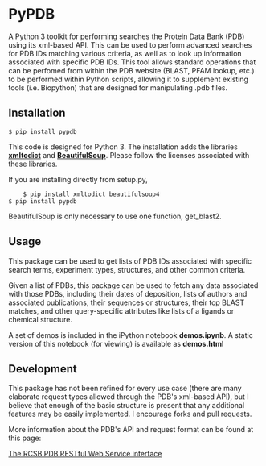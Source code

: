 # PyPDB

A Python 3 toolkit for performing searches the Protein Data Bank (PDB) using its xml-based API. This can be used to perform advanced searches for PDB IDs matching various criteria, as well as to look up information associated with specific PDB IDs. This tool allows standard operations that can be perfomed from within the PDB website (BLAST, PFAM lookup, etc.) to be performed within Python scripts, allowing it to supplement existing tools (i.e. Biopython) that are designed for manipulating .pdb files.


## Installation

	$ pip install pypdb

This code is designed for Python 3. The installation adds the libraries [**xmltodict**](https://github.com/martinblech/xmltodict) and [**BeautifulSoup**](http://www.crummy.com/software/BeautifulSoup/). Please follow the licenses associated with these libraries.

If you are installing directly from setup.py,

       	$ pip install xmltodict beautifulsoup4
	$ pip install pypdb

BeautifulSoup is only necessary to use one function, get_blast2.

## Usage

This package can be used to get lists of PDB IDs associated with specific search terms, experiment types, structures, and other common criteria.

Given a list of PDBs, this package can be used to fetch any data associated with those PDBs, including their dates of deposition, lists of authors and associated publications, their sequences or structures, their top BLAST matches, and other query-specific attributes like lists of a ligands or chemical structure.

A set of demos is included in the iPython notebook **demos.ipynb**. A static version of this notebook (for viewing) is available as **demos.html**

## Development

This package has not been refined for every use case (there are many elaborate request types allowed through the PDB's xml-based API), but I believe that enough of the basic structure is present that any additional features may be easily implemented. I encourage forks and pull requests.

More information about the PDB's API and request format can be found at this page:

[The RCSB PDB RESTful Web Service interface](http://www.rcsb.org/pdb/software/rest.do)


